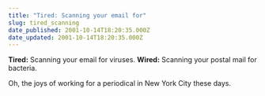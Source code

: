 ```yaml
---
title: "Tired: Scanning your email for"
slug: tired_scanning
date_published: 2001-10-14T18:20:35.000Z
date_updated: 2001-10-14T18:20:35.000Z
---
```


**Tired:** Scanning your email for viruses.
**Wired:** Scanning your postal mail for bacteria.

Oh, the joys of working for a periodical in New York City these days.
